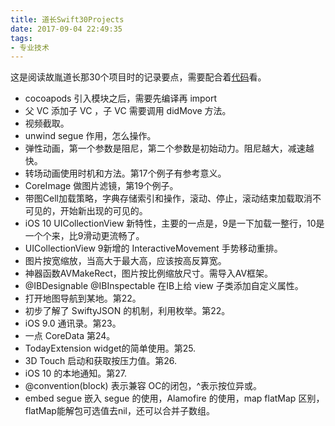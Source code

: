 ```yaml
---
title: 道长Swift30Projects
date: 2017-09-04 22:49:35
tags:
- 专业技术
---
```


这是阅读故胤道长那30个项目时的记录要点，需要配合着[代码](https://github.com/soapyigu/Swift30Projects)看。

- cocoapods 引入模块之后，需要先编译再 import
- 父 VC 添加子 VC ，子 VC 需要调用 didMove 方法。
- 视频截取。
- unwind segue 作用，怎么操作。
- 弹性动画，第一个参数是阻尼，第二个参数是初始动力。阻尼越大，减速越快。
- 转场动画使用时机和方法。第17个例子有参考意义。
- CoreImage 做图片滤镜，第19个例子。
- 带图Cell加载策略，字典存储索引和操作，滚动、停止，滚动结束加载取消不可见的，开始新出现的可见的。
- iOS 10 UICollectionView 新特性，主要的一点是，9是一下加载一整行，10是一个个来，比9滑动更流畅了。
- UICollectionView 9新增的 InteractiveMovement 手势移动重排。
- 图片按宽缩放，当高大于最大高，应该按高反算宽。
- 神器函数AVMakeRect，图片按比例缩放尺寸。需导入AV框架。
- @IBDesignable @IBInspectable 在IB上给 view 子类添加自定义属性。
- 打开地图导航到某地。第22。
- 初步了解了 SwiftyJSON 的机制，利用枚举。第22。
- iOS 9.0 通讯录。第23。
- 一点 CoreData 第24。
- TodayExtension widget的简单使用。第25.
- 3D Touch 启动和获取按压力值。第26.
- iOS 10 的本地通知。第27.
- @convention(block) 表示兼容 OC的闭包，^表示按位异或。
- embed segue 嵌入 segue 的使用，Alamofire 的使用，map flatMap 区别，flatMap能解包可选值去nil，还可以合并子数组。
